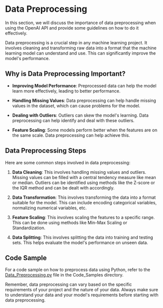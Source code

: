 # Data Preprocessing

In this section, we will discuss the importance of data preprocessing when using the OpenAI API and provide some guidelines on how to do it effectively.

Data preprocessing is a crucial step in any machine learning project. It involves cleaning and transforming raw data into a format that the machine learning model can understand and use. This can significantly improve the model's performance.

## Why is Data Preprocessing Important?

- **Improving Model Performance**: Preprocessed data can help the model learn more effectively, leading to better performance.

- **Handling Missing Values**: Data preprocessing can help handle missing values in the dataset, which can cause problems for the model.

- **Dealing with Outliers**: Outliers can skew the model's learning. Data preprocessing can help identify and deal with these outliers.

- **Feature Scaling**: Some models perform better when the features are on the same scale. Data preprocessing can help achieve this.

## Data Preprocessing Steps

Here are some common steps involved in data preprocessing:

1. **Data Cleaning**: This involves handling missing values and outliers. Missing values can be filled with a central tendency measure like mean or median. Outliers can be identified using methods like the Z-score or the IQR method and can be dealt with accordingly.

2. **Data Transformation**: This involves transforming the data into a format suitable for the model. This can include encoding categorical variables, normalizing numerical variables, etc.

3. **Feature Scaling**: This involves scaling the features to a specific range. This can be done using methods like Min-Max Scaling or Standardization.

4. **Data Splitting**: This involves splitting the data into training and testing sets. This helps evaluate the model's performance on unseen data.

## Code Sample

For a code sample on how to preprocess data using Python, refer to the [Data_Preprocessing.py](Code_Samples/Data_Preprocessing.py) file in the Code_Samples directory.

Remember, data preprocessing can vary based on the specific requirements of your project and the nature of your data. Always make sure to understand your data and your model's requirements before starting with data preprocessing.


